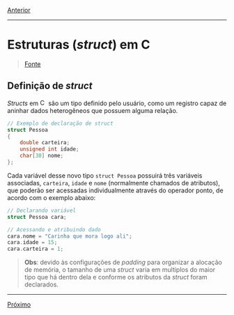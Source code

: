 [Anterior](https://github.com/newtmagalhaes/Data-Structures/blob/master/DataStructures/Abstracts/U1-introduction/00-introduction.md)

----------

# Estruturas (_struct_) em C

> [Fonte](https://www.tutorialspoint.com/cprogramming/c_structures.htm)

## Definição de _struct_

_Structs_ em <img alt="C" src="https://raw.github.com/newtmagalhaes/Aprendendo-Linguagens/master/images/logos/c.svg?sanitize=true" width="15"> são um tipo definido pelo usuário, como um registro capaz de aninhar dados heterogêneos que possuem alguma relação.

```C
// Exemplo de declaração de struct
struct Pessoa
{
    double carteira;
    unsigned int idade;
    char[30] nome;
};
```

Cada variável desse novo tipo `struct Pessoa` possuirá três variáveis associadas, `carteira`, `idade` e `nome` (normalmente chamados de atributos), que poderão ser acessadas individualmente através do operador ponto, de acordo com o exemplo abaixo:

```C
// Declarando variável
struct Pessoa cara;

// Acessando e atribuindo dado
cara.nome = "Carinha que mora logo ali";
cara.idade = 15;
cara.carteira = 1;
```

> **Obs**: devido às configurações de _padding_ para organizar a alocação de memória, o tamanho de uma _struct_ varia em multiplos do maior tipo que há dentro dela e conforme os atributos da _struct_ foram declarados.

----------

[Próximo](https://github.com/newtmagalhaes/Data-Structures/blob/master/DataStructures/Abstracts/U1-introduction/02-arrays.md)
